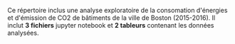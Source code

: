 Ce répertoire inclus une analyse exploratoire de la consomation d'énergies et d'émission de CO2 de bâtiments de la ville de Boston (2015-2016).
Il inclut **3 fichiers** jupyter notebook et **2 tableurs** contenant les données analysées.
